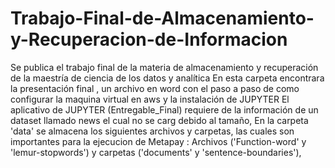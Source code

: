 # Trabajo-Final-de-Almacenamiento-y-Recuperacion-de-Informacion
Se publica el trabajo final de la materia de almacenamiento y recuperación de la maestría de ciencia de los datos y analítica
En esta carpeta  encontrara  la presentación final ,  un archivo en word con el  paso a paso de como configurar la maquina virtual en aws y la instalación de JUPYTER
El aplicativo de JUPYTER  (Entregable_Final) requiere de la información de un dataset  llamado news el cual no se carg debido al tamaño,
En la carpeta 'data' se almacena los siguientes archivos y carpetas, las cuales son importantes para la ejecucion de Metapay : Archivos ('Function-word' y 'lemur-stopwords') y carpetas ('documents' y 'sentence-boundaries'),
